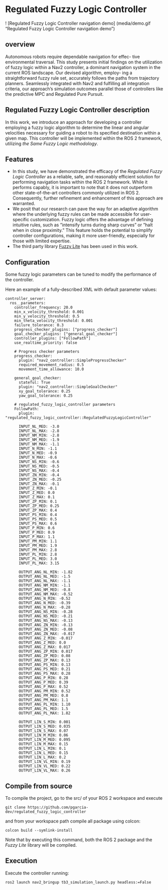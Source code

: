 # Regulated Fuzzy Logic Controller
! [Regulated Fuzzy Logic Controller navigation demo] (media/demo.gif “Regulated Fuzzy Logic Controller navigation demo”)

## overview
Autonomous robots require dependable navigation for effec- tive environmental traversal. This study presents initial findings on the utilization of fuzzy logic within a Nav2 controller, a dominant navigation system in the current ROS landscape. Our devised algorithm, employ- ing a straightforward fuzzy rule set, accurately follows the paths from trajectory planners. Seamlessly integrated with Nav2 and fulfilling all integration criteria, our approach’s simulation outcomes parallel those of controllers like the predictive MPC and Regulated Pure Pursuit.

## Regulated Fuzzy Logic Controller description
In this work, we introduce an approach for developing a controller employing a fuzzy logic algorithm to determine the linear and angular velocities necessary for guiding a robot to its specified destination within a given map. This controller will be implemented within the ROS 2 framework, utilizing *the Same Fuzzy Logic methodology*. 

## Features
- In this study, we have demonstrated the efficacy of the *Regulated Fuzzy Logic Controller* as a reliable, safe, and reasonably efficient solution for performing navigation tasks within the ROS 2 framework. While it performs capably, it is important to note that it does not outperform other state-of-the-art controllers commonly utilized in ROS 2. Consequently, further refinement and enhancement of this approach are warranted.
- We posit that our research can pave the way for an adaptive algorithm where the underlying fuzzy rules can be made accessible for user-specific customization. Fuzzy logic offers the advantage of defining intuitive rules, such as ”intensify turns during sharp curves” or ”halt when in close proximity.” This feature holds the potential to simplify controller configurations, making it more user-friendly, especially for those with limited expertise.
- The third party library [Fuzzy Lite](https://www.fuzzylite.com/) has been used in this work. 

## Configuration
Some fuzzy logic parameters can be tuned to modify the performance of the controller. 

Here an example of a fully-described XML with default parameter values:

```
controller_server:
  ros__parameters:
    controller_frequency: 20.0
    min_x_velocity_threshold: 0.001
    min_y_velocity_threshold: 0.5
    min_theta_velocity_threshold: 0.001
    failure_tolerance: 0.3
    progress_checker_plugins: ["progress_checker"]
    goal_checker_plugins: ["general_goal_checker"] 
    controller_plugins: ["FollowPath"]
    use_realtime_priority: false

    # Progress checker parameters
    progress_checker:
      plugin: "nav2_controller::SimpleProgressChecker"
      required_movement_radius: 0.5
      movement_time_allowance: 10.0
  
    general_goal_checker:
      stateful: True
      plugin: "nav2_controller::SimpleGoalChecker"
      xy_goal_tolerance: 0.25
      yaw_goal_tolerance: 0.25

    # regulated_fuzzy_logic_controller parameters
    FollowPath:
      plugin: "regulated_fuzzy_logic_controller::RegulatedFuzzyLogicController"

      INPUT_NL_MED: -3.0
      INPUT_NL_MAX: -2.8
      INPUT_NM_MIN: -2.8
      INPUT_NM_MED: -1.9
      INPUT_NM_MAX: -1.1
      INPUT_N_MIN: -1.1
      INPUT_N_MED: -0.9
      INPUT_N_MAX: -0.6
      INPUT_NS_MIN: -0.6
      INPUT_NS_MED: -0.5
      INPUT_NS_MAX: -0.4
      INPUT_ZN_MIN: -0.4
      INPUT_ZN_MED: -0.25
      INPUT_ZN_MAX: -0.1
      INPUT_Z_MIN: -0.1 
      INPUT_Z_MED: 0.0 
      INPUT_Z_MAX: 0.1
      INPUT_ZP_MIN: 0.1
      INPUT_ZP_MED: 0.25
      INPUT_ZP_MAX: 0.4
      INPUT_PS_MIN: 0.4
      INPUT_PS_MED: 0.5
      INPUT_PS_MAX: 0.6
      INPUT_P_MIN: 0.6
      INPUT_P_MED: 0.9
      INPUT_P_MAX: 1.1
      INPUT_PM_MIN: 1.1
      INPUT_PM_MED: 1.9
      INPUT_PM_MAX: 2.8
      INPUT_PL_MIN: 2.8
      INPUT_PL_MED: 3.0
      INPUT_PL_MAX: 3.15

      OUTPUT_ANG_NL_MIN: -1.82
      OUTPUT_ANG_NL_MED: -1.5
      OUTPUT_ANG_NL_MAX: -1.1
      OUTPUT_ANG_NM_MIN: -1.1
      OUTPUT_ANG_NM_MED: -0.8
      OUTPUT_ANG_NM_MAX: -0.52
      OUTPUT_ANG_N_MIN: -0.52
      OUTPUT_ANG_N_MED: -0.39
      OUTPUT_ANG_N_MAX: -0.28
      OUTPUT_ANG_NS_MIN: -0.28
      OUTPUT_ANG_NS_MED: -0.21
      OUTPUT_ANG_NS_MAX: -0.13
      OUTPUT_ANG_ZN_MIN: -0.13
      OUTPUT_ANG_ZN_MED: -0.08
      OUTPUT_ANG_ZN_MAX: -0.017
      OUTPUT_ANG_Z_MIN: -0.017 
      OUTPUT_ANG_Z_MED: 0.0 
      OUTPUT_ANG_Z_MAX: 0.017
      OUTPUT_ANG_ZP_MIN: 0.017
      OUTPUT_ANG_ZP_MED: 0.08
      OUTPUT_ANG_ZP_MAX: 0.13
      OUTPUT_ANG_PS_MIN: 0.13
      OUTPUT_ANG_PS_MED: 0.21
      OUTPUT_ANG_PS_MAX: 0.28
      OUTPUT_ANG_P_MIN: 0.28
      OUTPUT_ANG_P_MED: 0.39
      OUTPUT_ANG_P_MAX: 0.52
      OUTPUT_ANG_PM_MIN: 0.52
      OUTPUT_ANG_PM_MED: 0.8
      OUTPUT_ANG_PM_MAX: 1.1
      OUTPUT_ANG_PL_MIN: 1.10
      OUTPUT_ANG_PL_MED: 1.5
      OUTPUT_ANG_PL_MAX: 1.82

      OUTPUT_LIN_S_MIN: 0.001
      OUTPUT_LIN_S_MED: 0.035
      OUTPUT_LIN_S_MAX: 0.07
      OUTPUT_LIN_M_MIN: 0.06
      OUTPUT_LIN_M_MED: 0.095
      OUTPUT_LIN_M_MAX: 0.15
      OUTPUT_LIN_L_MIN: 0.1
      OUTPUT_LIN_L_MED: 0.15
      OUTPUT_LIN_L_MAX: 0.2
      OUTPUT_LIN_VL_MIN: 0.19
      OUTPUT_LIN_VL_MED: 0.22
      OUTPUT_LIN_VL_MAX: 0.26
```

## Compile from source
To compile the project, go to the src/ of your ROS 2 workspace and execute
```
git clone https://github.com/pgarcia-dev/regulated_fuzzy_logic_controller
```
and from your workspace path compile all package using colcon:
```
colcon build --symlink-install
```
Note that by executing this command, both the ROS 2 package and the *Fuzzy Lite* library will be compiled. 

## Execution 
Execute the controller running:
```
ros2 launch nav2_bringup tb3_simulation_launch.py headless:=False
```
